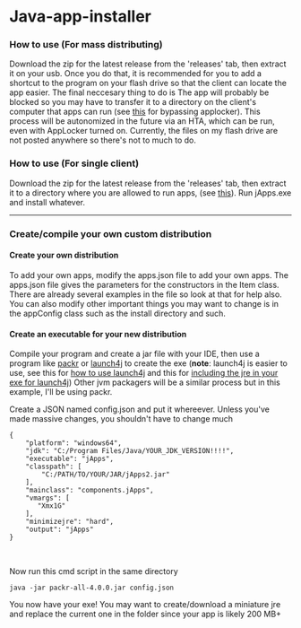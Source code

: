 # Java-app-installer

### How to use (For mass distributing)
Download the zip for the latest release from the 'releases' tab, then extract it on your usb. Once you do that, it is recommended for you to add a shortcut to the program on your flash drive so that the client can locate the app easier. The final neccesary thing to do is The app will probably be blocked so you may have to transfer it to a directory on the client's computer that apps can run (see <a href="https://github.com/api0cradle/UltimateAppLockerByPassList">this</a> for bypassing applocker). This process will be autonomized in the future via an HTA, which can be run, even with AppLocker turned on. Currently, the files on my flash drive are not posted anywhere so there's not to much to do.

### How to use (For single client)
Download the zip for the latest release from the 'releases' tab, then extract it to a directory where you are allowed to run apps, (see <a href="https://github.com/api0cradle/UltimateAppLockerByPassList">this</a>). Run jApps.exe and install whatever.

<hr>

### Create/compile your own custom distribution

#### Create your own distribution
To add your own apps, modify the apps.json file to add your own apps. The apps.json file gives the parameters for the constructors in the Item class. There are already several examples in the file so look at that for help also. You can also modify other important things you may want to change is in the appConfig class such as the install directory and such.

#### Create an executable for your new distribution
Compile your program and create a jar file with your IDE, then use a program like <a href="https://github.com/libgdx/packr">packr</a> or <a href="https://sourceforge.net/projects/launch4j/">launch4j</a> to create the exe (<b>note</b>: launch4j is easier to use, see this for <a href="https://launch4j.sourceforge.net/docs.html">how to use launch4j</a>  and this for <a href="https://stackoverflow.com/questions/7071133/how-to-bundle-a-jre-with-launch4j"> including the jre in your exe for launch4j</a>) Other jvm packagers will be a similar process but in this example, I'll be using packr.

Create a JSON named config.json and put it whereever. Unless you've made massive changes, you shouldn't have to change much
```
{
    "platform": "windows64",
    "jdk": "C:/Program Files/Java/YOUR_JDK_VERSION!!!!",
    "executable": "jApps",
    "classpath": [
        "C:/PATH/TO/YOUR/JAR/jApps2.jar"
    ],
    "mainclass": "components.jApps",
    "vmargs": [
       "Xmx1G"
    ],
    "minimizejre": "hard",
    "output": "jApps"
}
```
<br>

Now run this cmd script in the same directory


```java -jar packr-all-4.0.0.jar config.json```

You now have your exe! You may want to create/download a miniature jre and replace the current one in the folder since your app is likely 200 MB+
